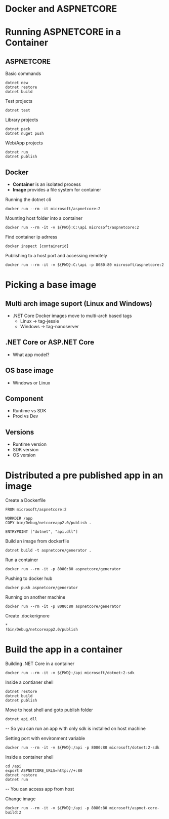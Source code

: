 # Docker and ASPNETCORE

# Running ASPNETCORE in a Container

## ASPNETCORE

Basic commands
```
dotnet new
dotnet restore
dotnet build
```

Test projects
```
dotnet test
```

Library projects
```
dotnet pack
dotnet nuget push
```

Web/App projects
```
dotnet run
dotnet publish
```

## Docker
* **Container** is an isolated process
* **Image** provides a file system for container

Running the dotnet cli
```
docker run --rm -it microsoft/aspnetcore:2
```

Mounting host folder into a container
```
docker run --rm -it -v ${PWD}:C:\api microsoft/aspnetcore:2
```

Find container ip adrress
```
docker inspect [containerid]
```

Publishing to a host port and accessing remotely
```
docker run --rm -it -v ${PWD}:C:\api -p 8080:80 microsoft/aspnetcore:2
```

# Picking a base image

## Multi arch image suport (Linux and Windows)
* .NET Core Docker images move to multi-arch based tags
    * Linux -> tag-jessie
    * Windows -> tag-nanoserver

## .NET Core or ASP.NET Core
* What app model?

## OS base image
* Windows or Linux 

## Component
* Runtime vs SDK
* Prod vs Dev

## Versions
* Runtime version
* SDK version
* OS version

# Distributed a pre published app in an image

Create a Dockerfile
```
FROM microsoft/aspnetcore:2

WORKDIR /app
COPY bin/Debug/netcoreapp2.0/publish .

ENTRYPOINT ["dotnet", "api.dll"]
```
Build an image from dockerfile
```
dotnet build -t aspnetcore/generator .
```
Run a container
```
docker run --rm -it -p 8080:80 aspnetcore/generator
```
Pushing to docker hub
```
docker push aspnetcore/generator
```
Running on another machine
```
docker run --rm -it -p 8080:80 aspnetcore/generator
```
Create .dockerignore
```
*
!bin/Debug/netcoreapp2.0/publish
```

# Build the app in a container

Building .NET Core in a container
```
docker run --rm -it -v ${PWD}:/api microsoft/dotnet:2-sdk
```

Inside a contianer shell
```
dotnet restore
dotnet build
dotnet publish
```

Move to host shell and goto publish folder
```
dotnet api.dll
```
-- So you can run an app with only sdk is installed on host machine

Setting port with environment variable
```
docker run --rm -it -v ${PWD}:/api -p 8080:80 microsoft/dotnet:2-sdk
```

Inside a container shell
```
cd /api
export ASPNETCORE_URLS=http://+:80
dotnet restore
dotnet run
```
-- You can access app from host

Change image
```
docker run --rm -it -v ${PWD}:/api -p 8080:80 microsoft/aspnet-core-build:2
```